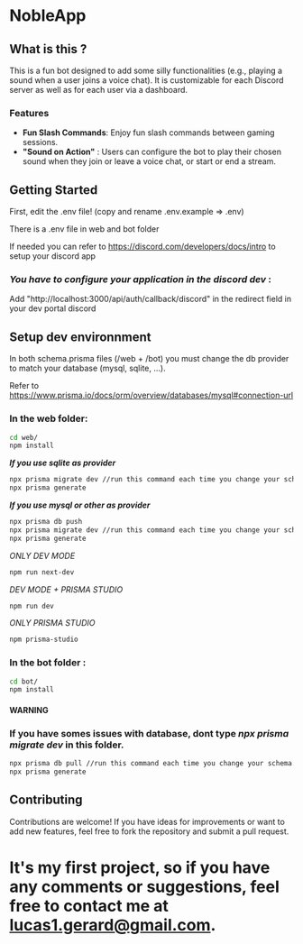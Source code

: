 # NobleApp

## What is this ?

This is a fun bot designed to add some silly functionalities (e.g., playing a sound when a user
joins a voice chat). It is customizable for each Discord server as well as for each user via a
dashboard.

### Features

-   **Fun Slash Commands**: Enjoy fun slash commands between gaming sessions.
-   **"Sound on Action"** : Users can configure the bot to play their chosen sound when they join or
    leave a voice chat, or start or end a stream.

## Getting Started

First, edit the .env file! (copy and rename .env.example => .env)

There is a .env file in web and bot folder

If needed you can refer to https://discord.com/developers/docs/intro to setup your discord app

### _You have to configure your application in the discord dev_ :

Add "http://localhost:3000/api/auth/callback/discord" in the redirect field in your dev portal
discord

## Setup dev environnment

In both schema.prisma files (/web + /bot) you must change the db provider to match your database
(mysql, sqlite, ...).

Refer to https://www.prisma.io/docs/orm/overview/databases/mysql#connection-url

### In the web folder:

```bash
cd web/
npm install
```

**_If you use sqlite as provider_**

```bash
npx prisma migrate dev //run this command each time you change your schema.prisma
npx prisma generate
```

**_If you use mysql or other as provider_**

```bash
npx prisma db push
npx prisma migrate dev //run this command each time you change your schema.prisma
npx prisma generate
```

_ONLY DEV MODE_

```bash
npm run next-dev
```

_DEV MODE + PRISMA STUDIO_

```bash
npm run dev
```

_ONLY PRISMA STUDIO_

```bash
npm prisma-studio
```

### In the bot folder :

```bash
cd bot/
npm install
```

#### **WARNING**

### If you have somes issues with database, dont type _npx prisma migrate dev_ in this folder.

```bash
npx prisma db pull //run this command each time you change your schema.prisma
npx prisma generate
```

## Contributing

Contributions are welcome! If you have ideas for improvements or want to add new features, feel free
to fork the repository and submit a pull request.

# It's my first project, so if you have any comments or suggestions, feel free to contact me at lucas1.gerard@gmail.com.
